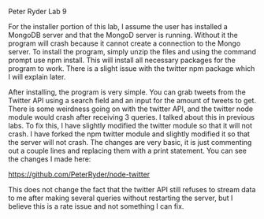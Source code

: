 Peter Ryder
Lab 9

For the installer portion of this lab, I assume the user has
installed a MongoDB server and that the MongoD server is running.
Without it the program will crash because it cannot create a
connection to the Mongo server. To install the program, simply
unzip the files and using the command prompt use npm install.
This will install all necessary packages for the program to
work. There is a slight issue with the twitter npm package
which I will explain later.

After installing, the program is very simple. You can grab
tweets from the Twitter API using a search field and an
input for the amount of tweets to get. There is some weirdness
going on with the twitter API, and the twitter node module would
crash after receiving 3 queries. I talked about this in previous
labs. To fix this, I have slightly modified the twitter module
so that it will not crash. I have forked the npm twitter module
and slightly modified it so that the server will not crash. The
changes are very basic, it is just commenting out a couple lines
and replacing them with a print statement. You can see the changes
I made here:

https://github.com/PeterRyder/node-twitter

This does not change the fact that the twitter API still refuses 
to stream data to me after making several queries without 
restarting the server, but I believe this is a rate issue and not 
something I can fix.